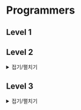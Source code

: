 # Programmers

## Level 1


## Level 2

<details>
<summary>접기/펼치기</summary>

### [3차] 방금그곡
- https://school.programmers.co.kr/learn/courses/30/lessons/17683
- 시간 계산 실패

### 메뉴 리뉴얼 !

- ** 다시 풀기 **
- https://school.programmers.co.kr/learn/courses/30/lessons/72411


### 쿼드압축 후 개수 세기
- https://school.programmers.co.kr/learn/courses/30/lessons/68936
- 분할정복, 재귀

### 줄 서는 방법
- https://school.programmers.co.kr/learn/courses/30/lessons/12936
- 시간초과, Permutations -> 단순 연산 반복

### 가장 큰 정사각형 찾기
- DP



### 후보키

```
add(값) - 집합에 새로운 값을 추가한다. (중복된 값은 무시)
remove(값) - 전달받은 값을 삭제 (없을 때 에러 메시지를 출력)
discard(값) - 전달받은 값을 삭제 (없을 때 그냥 무시)
clear() - 집합에 있는 모든 값을 삭제

isdisjoint() - 두 집합이 공통 원소를 갖지 않는가?
issubset() - 부분집합(subset)인가?
issuperset() - 확대집합(superset)인가?
 - True or False

union() - 합집합을 만들어 리턴
update() - 합집합을 만들어 원본 데이터를 갱신(수정)
difference() - 차집합을 만들어 리턴
intersection() - 교집합을 만들어 리턴
```

### [3차] n진수 게임

- https://school.programmers.co.kr/learn/courses/30/lessons/17687
```python
#재귀함수 이용 - 10진수를 n진수로
def convert(n, base):
    arr = "0123456789ABCDEF"
    q, r = divmod(n, base)
    if q == 0:
        return arr[r]
    else:
        return convert(q, base) + arr[r]
```


### 비밀지도
- https://programmers.co.kr/learn/courses/30/lessons/17681

2진법으로 변환
```python
bin(data)
oct(data) # 8진수
hex(data) # 16진수
```


문자열 바꾸기 / Not if 
```python
replace(old, new, [count])
```

### 짝지어 제거하기
- https://programmers.co.kr/learn/courses/30/lessons/12973
- 문자열 짝 제거 -> Stack
- ex) 문장 검사 -> Stack

### 더 맵게
- https://programmers.co.kr/learn/courses/30/lessons/42626
- 힙 사용 

index 처리, try except 사용
```python
try:
    print("1")
except IndexError:
    return -1
```

### 124 나라
- https://programmers.co.kr/learn/courses/30/lessons/12899
- 3진수 처럼 만들기, 수식 계산해서 처리하기

문자열 뒤집기
```python
string[::-1]
[start:stop:step]
```

### 기능 개발
- https://programmers.co.kr/learn/courses/30/lessons/42586 

### 2개 이하로 다른 비트
- https://programmers.co.kr/learn/courses/30/lessons/77885
- 내 풀이 시간 초과, 아이디어 떠올리기

### 피로도
- https://programmers.co.kr/learn/courses/30/lessons/87946
- 전형적인 DFS 문제

### 큰 수 만들기
- https://programmers.co.kr/learn/courses/30/lessons/42883
- stack을 사용한 문제

### 피보나치 수
- https://programmers.co.kr/learn/courses/30/lessons/12945
- 다이나믹, Easy

### 주식가격
- https://programmers.co.kr/learn/courses/30/lessons/42584
- 스택, 큐 / Easy / 시간 줄이는 방법 찾아야함

### 다리를 지나는 트럭
- https://programmers.co.kr/learn/courses/30/lessons/42583
- 스택, 큐 / Easy

### H-index
- https://programmers.co.kr/learn/courses/30/lessons/42747
- 정렬

### 구명보트
- https://programmers.co.kr/learn/courses/30/lessons/42885
- 반대로 생각하기!

### 숫자의 표현
- https://programmers.co.kr/learn/courses/30/lessons/12924
- for문 포인터 다루기

</details>


## Level 3

<details>
<summary>접기/펼치기</summary>


### 여행 경로
- https://school.programmers.co.kr/learn/courses/30/lessons/43164
- ** 다시풀기 **


</details>